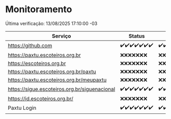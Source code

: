 # Monitoramento

Última verificação: 13/08/2025 17:10:00 -03

|Serviço|Status|Últimas 24h|
|---|---|---|
|https://github.com|<span title="2025-08-06: OK=22">✔️</span><span title="2025-08-07: OK=22">✔️</span><span title="2025-08-08: OK=22">✔️</span><span title="2025-08-09: OK=23">✔️</span><span title="2025-08-10: OK=22">✔️</span><span title="2025-08-11: OK=22">✔️</span><span title="2025-08-12: OK=19">✔️</span>|<span title="12/08/2025 17:10:00 -03 : 200">✔️</span><span title="12/08/2025 18:09:00 -03 : 200">✔️</span><span title="12/08/2025 19:09:00 -03 : 200">✔️</span><span title="12/08/2025 20:09:00 -03 : 200">✔️</span><span title="12/08/2025 21:50:00 -03 : 200">✔️</span><span title="12/08/2025 23:42:00 -03 : 200">✔️</span><span title="13/08/2025 00:44:00 -03 : 200">✔️</span><span title="13/08/2025 01:20:00 -03 : 200">✔️</span><span title="13/08/2025 02:12:00 -03 : 200">✔️</span><span title="13/08/2025 03:15:00 -03 : 200">✔️</span><span title="13/08/2025 04:12:00 -03 : 200">✔️</span><span title="13/08/2025 05:13:00 -03 : 200">✔️</span><span title="13/08/2025 06:12:00 -03 : 200">✔️</span><span title="13/08/2025 07:10:00 -03 : 200">✔️</span><span title="13/08/2025 08:08:00 -03 : 200">✔️</span><span title="13/08/2025 09:19:00 -03 : 200">✔️</span><span title="13/08/2025 10:28:00 -03 : 200">✔️</span><span title="13/08/2025 11:11:00 -03 : 200">✔️</span><span title="13/08/2025 12:08:00 -03 : 200">✔️</span><span title="13/08/2025 13:08:00 -03 : 200">✔️</span><span title="13/08/2025 14:07:00 -03 : 200">✔️</span><span title="13/08/2025 15:14:00 -03 : 200">✔️</span><span title="13/08/2025 16:07:00 -03 : 200">✔️</span><span title="13/08/2025 17:10:00 -03 : 200">✔️</span>|
|https://paxtu.escoteiros.org.br|<span title="2025-08-06: Falhas=22">❌</span><span title="2025-08-07: Falhas=22">❌</span><span title="2025-08-08: Falhas=22">❌</span><span title="2025-08-09: Falhas=23">❌</span><span title="2025-08-10: Falhas=22">❌</span><span title="2025-08-11: Falhas=22">❌</span><span title="2025-08-12: Falhas=19">❌</span>|<span title="12/08/2025 17:10:00 -03 : 403">❌</span><span title="12/08/2025 18:09:00 -03 : 403">❌</span><span title="12/08/2025 19:09:00 -03 : 403">❌</span><span title="12/08/2025 20:09:00 -03 : 403">❌</span><span title="12/08/2025 21:50:00 -03 : 403">❌</span><span title="12/08/2025 23:42:00 -03 : 403">❌</span><span title="13/08/2025 00:44:00 -03 : 403">❌</span><span title="13/08/2025 01:20:00 -03 : 403">❌</span><span title="13/08/2025 02:12:00 -03 : 403">❌</span><span title="13/08/2025 03:15:00 -03 : 403">❌</span><span title="13/08/2025 04:12:00 -03 : 403">❌</span><span title="13/08/2025 05:13:00 -03 : 403">❌</span><span title="13/08/2025 06:12:00 -03 : 403">❌</span><span title="13/08/2025 07:10:00 -03 : 403">❌</span><span title="13/08/2025 08:08:00 -03 : 403">❌</span><span title="13/08/2025 09:19:00 -03 : 403">❌</span><span title="13/08/2025 10:28:00 -03 : 403">❌</span><span title="13/08/2025 11:11:00 -03 : 403">❌</span><span title="13/08/2025 12:08:00 -03 : 403">❌</span><span title="13/08/2025 13:08:00 -03 : 403">❌</span><span title="13/08/2025 14:07:00 -03 : 403">❌</span><span title="13/08/2025 15:14:00 -03 : 403">❌</span><span title="13/08/2025 16:07:00 -03 : 403">❌</span><span title="13/08/2025 17:10:00 -03 : 403">❌</span>|
|https://escoteiros.org.br|<span title="2025-08-06: Falhas=22">❌</span><span title="2025-08-07: Falhas=22">❌</span><span title="2025-08-08: Falhas=22">❌</span><span title="2025-08-09: Falhas=23">❌</span><span title="2025-08-10: Falhas=22">❌</span><span title="2025-08-11: Falhas=22">❌</span><span title="2025-08-12: Falhas=19">❌</span>|<span title="12/08/2025 17:10:00 -03 : 403">❌</span><span title="12/08/2025 18:09:00 -03 : 403">❌</span><span title="12/08/2025 19:09:00 -03 : 403">❌</span><span title="12/08/2025 20:09:00 -03 : 403">❌</span><span title="12/08/2025 21:50:00 -03 : 403">❌</span><span title="12/08/2025 23:42:00 -03 : 403">❌</span><span title="13/08/2025 00:44:00 -03 : 403">❌</span><span title="13/08/2025 01:20:00 -03 : 403">❌</span><span title="13/08/2025 02:12:00 -03 : 403">❌</span><span title="13/08/2025 03:15:00 -03 : 403">❌</span><span title="13/08/2025 04:12:00 -03 : 403">❌</span><span title="13/08/2025 05:13:00 -03 : 403">❌</span><span title="13/08/2025 06:12:00 -03 : 403">❌</span><span title="13/08/2025 07:10:00 -03 : 403">❌</span><span title="13/08/2025 08:08:00 -03 : 403">❌</span><span title="13/08/2025 09:19:00 -03 : 403">❌</span><span title="13/08/2025 10:28:00 -03 : 403">❌</span><span title="13/08/2025 11:11:00 -03 : 403">❌</span><span title="13/08/2025 12:08:00 -03 : 403">❌</span><span title="13/08/2025 13:08:00 -03 : 403">❌</span><span title="13/08/2025 14:07:00 -03 : 403">❌</span><span title="13/08/2025 15:14:00 -03 : 403">❌</span><span title="13/08/2025 16:07:00 -03 : 403">❌</span><span title="13/08/2025 17:10:00 -03 : 403">❌</span>|
|https://paxtu.escoteiros.org.br/paxtu|<span title="2025-08-06: Falhas=22">❌</span><span title="2025-08-07: Falhas=22">❌</span><span title="2025-08-08: Falhas=22">❌</span><span title="2025-08-09: Falhas=23">❌</span><span title="2025-08-10: Falhas=22">❌</span><span title="2025-08-11: Falhas=22">❌</span><span title="2025-08-12: Falhas=19">❌</span>|<span title="12/08/2025 17:10:00 -03 : 403">❌</span><span title="12/08/2025 18:09:00 -03 : 403">❌</span><span title="12/08/2025 19:09:00 -03 : 403">❌</span><span title="12/08/2025 20:09:00 -03 : 403">❌</span><span title="12/08/2025 21:50:00 -03 : 403">❌</span><span title="12/08/2025 23:42:00 -03 : 403">❌</span><span title="13/08/2025 00:44:00 -03 : 403">❌</span><span title="13/08/2025 01:20:00 -03 : 403">❌</span><span title="13/08/2025 02:12:00 -03 : 403">❌</span><span title="13/08/2025 03:15:00 -03 : 403">❌</span><span title="13/08/2025 04:12:00 -03 : 403">❌</span><span title="13/08/2025 05:13:00 -03 : 403">❌</span><span title="13/08/2025 06:12:00 -03 : 403">❌</span><span title="13/08/2025 07:10:00 -03 : 403">❌</span><span title="13/08/2025 08:08:00 -03 : 403">❌</span><span title="13/08/2025 09:19:00 -03 : 403">❌</span><span title="13/08/2025 10:28:00 -03 : 403">❌</span><span title="13/08/2025 11:11:00 -03 : 403">❌</span><span title="13/08/2025 12:08:00 -03 : 403">❌</span><span title="13/08/2025 13:08:00 -03 : 403">❌</span><span title="13/08/2025 14:07:00 -03 : 403">❌</span><span title="13/08/2025 15:14:00 -03 : 403">❌</span><span title="13/08/2025 16:07:00 -03 : 403">❌</span><span title="13/08/2025 17:10:00 -03 : 403">❌</span>|
|https://paxtu.escoteiros.org.br/meupaxtu|<span title="2025-08-06: Falhas=22">❌</span><span title="2025-08-07: Falhas=22">❌</span><span title="2025-08-08: Falhas=22">❌</span><span title="2025-08-09: Falhas=23">❌</span><span title="2025-08-10: Falhas=22">❌</span><span title="2025-08-11: Falhas=22">❌</span><span title="2025-08-12: Falhas=19">❌</span>|<span title="12/08/2025 17:10:00 -03 : 403">❌</span><span title="12/08/2025 18:09:00 -03 : 403">❌</span><span title="12/08/2025 19:09:00 -03 : 403">❌</span><span title="12/08/2025 20:09:00 -03 : 403">❌</span><span title="12/08/2025 21:50:00 -03 : 403">❌</span><span title="12/08/2025 23:42:00 -03 : 403">❌</span><span title="13/08/2025 00:44:00 -03 : 403">❌</span><span title="13/08/2025 01:20:00 -03 : 403">❌</span><span title="13/08/2025 02:12:00 -03 : 403">❌</span><span title="13/08/2025 03:15:00 -03 : 403">❌</span><span title="13/08/2025 04:12:00 -03 : 403">❌</span><span title="13/08/2025 05:13:00 -03 : 403">❌</span><span title="13/08/2025 06:13:00 -03 : 403">❌</span><span title="13/08/2025 07:10:00 -03 : 403">❌</span><span title="13/08/2025 08:08:00 -03 : 403">❌</span><span title="13/08/2025 09:19:00 -03 : 403">❌</span><span title="13/08/2025 10:28:00 -03 : 403">❌</span><span title="13/08/2025 11:11:00 -03 : 403">❌</span><span title="13/08/2025 12:08:00 -03 : 403">❌</span><span title="13/08/2025 13:08:00 -03 : 403">❌</span><span title="13/08/2025 14:07:00 -03 : 403">❌</span><span title="13/08/2025 15:14:00 -03 : 403">❌</span><span title="13/08/2025 16:07:00 -03 : 403">❌</span><span title="13/08/2025 17:10:00 -03 : 403">❌</span>|
|https://sigue.escoteiros.org.br/siguenacional|<span title="2025-08-06: OK=22">✔️</span><span title="2025-08-07: OK=22">✔️</span><span title="2025-08-08: OK=22">✔️</span><span title="2025-08-09: OK=23">✔️</span><span title="2025-08-10: OK=22">✔️</span><span title="2025-08-11: OK=22">✔️</span><span title="2025-08-12: OK=19">✔️</span>|<span title="12/08/2025 17:10:00 -03 : 200">✔️</span><span title="12/08/2025 18:09:00 -03 : 200">✔️</span><span title="12/08/2025 19:09:00 -03 : 200">✔️</span><span title="12/08/2025 20:09:00 -03 : 200">✔️</span><span title="12/08/2025 21:50:00 -03 : 200">✔️</span><span title="12/08/2025 23:42:00 -03 : 200">✔️</span><span title="13/08/2025 00:44:00 -03 : 200">✔️</span><span title="13/08/2025 01:20:00 -03 : 200">✔️</span><span title="13/08/2025 02:12:00 -03 : 200">✔️</span><span title="13/08/2025 03:15:00 -03 : 200">✔️</span><span title="13/08/2025 04:12:00 -03 : 200">✔️</span><span title="13/08/2025 05:13:00 -03 : 200">✔️</span><span title="13/08/2025 06:13:00 -03 : 200">✔️</span><span title="13/08/2025 07:10:00 -03 : 200">✔️</span><span title="13/08/2025 08:08:00 -03 : 200">✔️</span><span title="13/08/2025 09:19:00 -03 : 200">✔️</span><span title="13/08/2025 10:28:00 -03 : 200">✔️</span><span title="13/08/2025 11:11:00 -03 : 200">✔️</span><span title="13/08/2025 12:08:00 -03 : 200">✔️</span><span title="13/08/2025 13:08:00 -03 : 200">✔️</span><span title="13/08/2025 14:07:00 -03 : 0">❌</span><span title="13/08/2025 15:14:00 -03 : 200">✔️</span><span title="13/08/2025 16:07:00 -03 : 200">✔️</span><span title="13/08/2025 17:10:00 -03 : 200">✔️</span>|
|https://id.escoteiros.org.br/|<span title="2025-08-06: Falhas=22">❌</span><span title="2025-08-07: Falhas=22">❌</span><span title="2025-08-08: Falhas=22">❌</span><span title="2025-08-09: Falhas=23">❌</span><span title="2025-08-10: Falhas=22">❌</span><span title="2025-08-11: Falhas=22">❌</span><span title="2025-08-12: Falhas=19">❌</span>|<span title="12/08/2025 17:10:00 -03 : 403">❌</span><span title="12/08/2025 18:09:00 -03 : 403">❌</span><span title="12/08/2025 19:09:00 -03 : 403">❌</span><span title="12/08/2025 20:09:00 -03 : 403">❌</span><span title="12/08/2025 21:50:00 -03 : 403">❌</span><span title="12/08/2025 23:42:00 -03 : 403">❌</span><span title="13/08/2025 00:44:00 -03 : 403">❌</span><span title="13/08/2025 01:20:00 -03 : 403">❌</span><span title="13/08/2025 02:12:00 -03 : 403">❌</span><span title="13/08/2025 03:15:00 -03 : 403">❌</span><span title="13/08/2025 04:12:00 -03 : 403">❌</span><span title="13/08/2025 05:13:00 -03 : 403">❌</span><span title="13/08/2025 06:13:00 -03 : 403">❌</span><span title="13/08/2025 07:10:00 -03 : 403">❌</span><span title="13/08/2025 08:08:00 -03 : 403">❌</span><span title="13/08/2025 09:19:00 -03 : 403">❌</span><span title="13/08/2025 10:28:00 -03 : 403">❌</span><span title="13/08/2025 11:11:00 -03 : 403">❌</span><span title="13/08/2025 12:08:00 -03 : 403">❌</span><span title="13/08/2025 13:08:00 -03 : 403">❌</span><span title="13/08/2025 14:07:00 -03 : 403">❌</span><span title="13/08/2025 15:14:00 -03 : 403">❌</span><span title="13/08/2025 16:07:00 -03 : 403">❌</span><span title="13/08/2025 17:10:00 -03 : 403">❌</span>|
|Paxtu Login|<span title="2025-08-06: OK=22">✔️</span><span title="2025-08-07: OK=22">✔️</span><span title="2025-08-08: OK=22">✔️</span><span title="2025-08-09: OK=23">✔️</span><span title="2025-08-10: OK=22">✔️</span><span title="2025-08-11: OK=22">✔️</span><span title="2025-08-12: OK=19">✔️</span>|<span title="12/08/2025 17:10:00 -03 : 200">✔️</span><span title="12/08/2025 18:09:00 -03 : 200">✔️</span><span title="12/08/2025 19:09:00 -03 : 200">✔️</span><span title="12/08/2025 20:09:00 -03 : 200">✔️</span><span title="12/08/2025 21:50:00 -03 : 200">✔️</span><span title="12/08/2025 23:42:00 -03 : 200">✔️</span><span title="13/08/2025 00:44:00 -03 : 200">✔️</span><span title="13/08/2025 01:20:00 -03 : 200">✔️</span><span title="13/08/2025 02:12:00 -03 : 200">✔️</span><span title="13/08/2025 03:15:00 -03 : 200">✔️</span><span title="13/08/2025 04:12:00 -03 : 200">✔️</span><span title="13/08/2025 05:13:00 -03 : 200">✔️</span><span title="13/08/2025 06:13:00 -03 : 200">✔️</span><span title="13/08/2025 07:10:00 -03 : 200">✔️</span><span title="13/08/2025 08:08:00 -03 : 200">✔️</span><span title="13/08/2025 09:19:00 -03 : 200">✔️</span><span title="13/08/2025 10:28:00 -03 : 200">✔️</span><span title="13/08/2025 11:11:00 -03 : 200">✔️</span><span title="13/08/2025 12:08:00 -03 : 200">✔️</span><span title="13/08/2025 13:08:00 -03 : 200">✔️</span><span title="13/08/2025 14:07:00 -03 : 504">❌</span><span title="13/08/2025 15:14:00 -03 : 200">✔️</span><span title="13/08/2025 16:07:00 -03 : 200">✔️</span><span title="13/08/2025 17:10:00 -03 : 200">✔️</span>|
